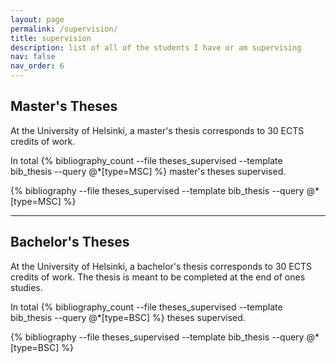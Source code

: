 ```yaml
---
layout: page
permalink: /supervision/
title: supervision
description: list of all of the students I have or am supervising
nav: false
nav_order: 6
---
```


## Master's Theses

At the University of Helsinki, a master's thesis corresponds to 30 ECTS credits
of work.

In total {% bibliography_count --file theses_supervised --template bib_thesis --query @*[type=MSC] %} master's theses supervised.

<div class="publications">
{% bibliography --file theses_supervised --template bib_thesis --query @*[type=MSC] %}
</div>

<hr>

## Bachelor's Theses

At the University of Helsinki, a bachelor's thesis corresponds to 30 ECTS credits
of work. The thesis is meant to be completed at the end of ones studies.

In total {% bibliography_count --file theses_supervised --template bib_thesis --query @*[type=BSC] %} theses supervised.

<div class="publications">
{% bibliography --file theses_supervised --template bib_thesis --query @*[type=BSC] %}
</div>
